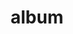 ---
layout: album
resource: instagram
title: "album"
description: "masonry"
active: gallery
header-img: "img/gallery-bg.jpg"
album-title: "my 9th album"
images:
  - image_path: chin_19022/16/20231119_211226_402632959_18108705892347304_4086106354804876555_n.jpg
  - image_path: chin_19022/16/20231119_211226_404057048_18108705877347304_3615222175376662416_n.jpg
  - image_path: chin_19022/16/20231119_211226_404070314_18108705865347304_831215573869997689_n.jpg
  - image_path: chin_19022/16/20231119_211226_404133746_18108705889347304_9187550823144637838_n.jpg
  - image_path: chin_19022/16/20240211_161619_427931293_18118181209347304_2806294335828653298_n.jpg
  - image_path: chin_19022/16/20240211_161619_427971932_18118181221347304_850529055010189021_n.jpg
  - image_path: chin_19022/16/20240828_234821_457408943_18138422284347304_4092763294268295256_n.jpg
  - image_path: chin_19022/16/20240828_234821_457516320_18138422275347304_9115079151153446772_n.jpg
  - image_path: chin_19022/16/20241216_130131_470163910_18149949019347304_4926299679131566783_n.jpg
  - image_path: chin_19022/16/20241216_130131_470488456_18149949037347304_9013673470655085619_n.jpg
  - image_path: chin_19022/16/20241216_130131_470489463_18149949028347304_2928369082256590918_n.jpg
  - image_path: chin_19022/16/20241221_200354_470902731_18150485383347304_2583905253303549918_n.jpg
  - image_path: chin_19022/16/20241223_130522_470932699_18150667903347304_5783074383758807063_n.jpg
  - image_path: chin_19022/16/20241223_130522_471421831_18150667894347304_3466693947793873135_n.jpg
  - image_path: chin_19022/16/20250108_131515_472883994_18152396410347304_7630338523158124183_n.jpg
  - image_path: chin_19022/16/20250108_131515_472893677_18152396419347304_3928624617070622078_n.jpg
  - image_path: chin_19022/16/20250113_223321_473684338_1803403267164820_8673816234060794838_n.jpg
---